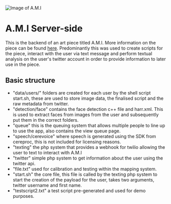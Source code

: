 ![Image of A.M.I](https://joemcalister.com/img/final/articles/ami/ami-hero-2-lower.jpg)

# A.M.I Server-side
This is the backend of an art piece titled A.M.I. More information on the piece can be found [here](https://joemcalister.com/ami). Predominantly this was used to create scripts for the piece, interact with the user via text message and perform textual analysis on the user's twitter account in order to provide information to later use in the piece.

## Basic structure
* "data/users/" folders are created for each user by the shell script start.sh, these are used to store image data, the finalised script and the raw metadata from twitter.
* "detection/face" contains the face detection c++ file and harr.xml. This is used to extract faces from images from the user and subsequently put them in the correct folders.
* "queue" this is the queuing system that allows multiple people to line up to use the app, also contains the view queue page.
* "speech/cerevoice" where speech is generated using the SDK from cereproc, this is not included for licensing reasons.
* "texting" the php system that provides a webhook for twilio allowing the user to text to interact with A.M.I
* "twitter" simple php system to get information about the user using the twitter api.
* "file.txt" used for calibration and testing within the mapping system.
* "start.sh" the core file, this file is called by the texting php system to start the creation of the payload for the user, takes two arguments, twitter username and first name.
* "testscript2.txt" a test script pre-generated and used for demo purposes.
